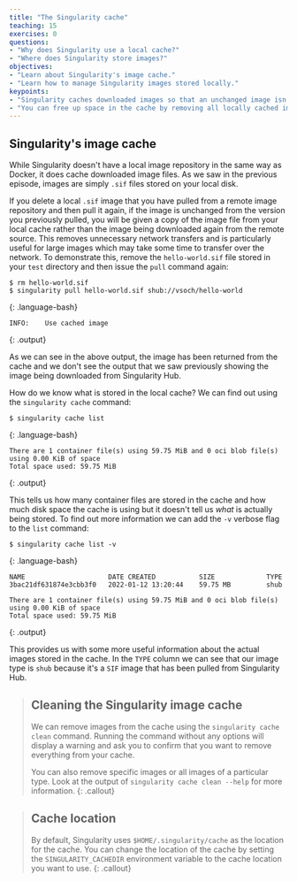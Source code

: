 ```yaml
---
title: "The Singularity cache"
teaching: 15
exercises: 0
questions:
- "Why does Singularity use a local cache?"
- "Where does Singularity store images?"
objectives:
- "Learn about Singularity's image cache."
- "Learn how to manage Singularity images stored locally."
keypoints:
- "Singularity caches downloaded images so that an unchanged image isn't downloaded again when it is requested using the `singularity pull` command."
- "You can free up space in the cache by removing all locally cached images or by specifying individual images to remove."
---
```


## Singularity's image cache

While Singularity doesn't have a local image repository in the same way as Docker, it does cache downloaded image files. As we saw in the previous episode, images are simply `.sif` files stored on your local disk. 

If you delete a local `.sif` image that you have pulled from a remote image repository and then pull it again, if the image is unchanged from the version you previously pulled, you will be given a copy of the image file from your local cache rather than the image being downloaded again from the remote source. This removes unnecessary network transfers and is particularly useful for large images which may take some time to transfer over the network. To demonstrate this, remove the `hello-world.sif` file stored in your `test` directory and then issue the `pull` command again:

~~~
$ rm hello-world.sif
$ singularity pull hello-world.sif shub://vsoch/hello-world
~~~
{: .language-bash}

~~~
INFO:    Use cached image
~~~
{: .output}

As we can see in the above output, the image has been returned from the cache and we don't see the output that we saw previously showing the image being downloaded from Singularity Hub.

How do we know what is stored in the local cache? We can find out using the `singularity cache` command:

~~~
$ singularity cache list
~~~
{: .language-bash}

~~~
There are 1 container file(s) using 59.75 MiB and 0 oci blob file(s) using 0.00 KiB of space
Total space used: 59.75 MiB
~~~
{: .output}

This tells us how many container files are stored in the cache and how much disk space the cache is using but it doesn't tell us _what_ is actually being stored. To find out more information we can add the `-v` verbose flag to the `list` command:

~~~
$ singularity cache list -v
~~~
{: .language-bash}

~~~
NAME                     DATE CREATED           SIZE             TYPE
3bac21df631874e3cbb3f0   2022-01-12 13:20:44    59.75 MB         shub

There are 1 container file(s) using 59.75 MiB and 0 oci blob file(s) using 0.00 KiB of space
Total space used: 59.75 MiB
~~~
{: .output}

This provides us with some more useful information about the actual images stored in the cache. In the `TYPE` column we can see that our image type is `shub` because it's a `SIF` image that has been pulled from Singularity Hub. 

> ## Cleaning the Singularity image cache
> We can remove images from the cache using the `singularity cache clean` command. Running the command without any options will display a warning and ask you to confirm that you want to remove everything from your cache.
>
> You can also remove specific images or all images of a particular type. Look at the output of `singularity cache clean --help` for more information.
{: .callout}

> ## Cache location
> By default, Singularity uses `$HOME/.singularity/cache` as the location for the cache. You can change the location of the cache by setting the `SINGULARITY_CACHEDIR` environment variable to the cache location you want to use.
{: .callout}
